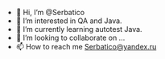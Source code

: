 - 👋 Hi, I’m @Serbatico
- 👀 I’m interested in QA and Java.
- 🌱 I’m currently learning autotest Java.
- 💞️ I’m looking to collaborate on ...
- 📫 How to reach me Serbatico@yandex.ru

<!---
Serbatico/Serbatico is a ✨ special ✨ repository because its `README.md` (this file) appears on your GitHub profile.
You can click the Preview link to take a look at your changes.
--->
